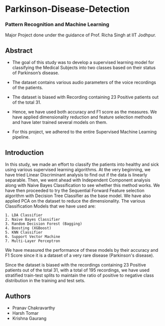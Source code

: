 # Parkinson-Disease-Detection

### Pattern Recognition and Machine Learning

Major Project done under the guidance of Prof. Richa Singh at IIT Jodhpur.

## Abstract

- The goal of this study was to develop a supervised learning model for classifying the Medical
  Subjects into two classes based on their status of Parkinson’s disease.
  
- The dataset contains various audio parameters of the voice recordings of the patients.
  
- The dataset is biased with Recording containing 23 Positive patients out of the total 31.
  
- Hence, we have used both accuracy and F1 score as the measures. We have applied dimensionality reduction and feature selection methods and have later trained several models on them.
  
- For this project, we adhered to the entire Supervised Machine Learning pipeline.
  

## Introduction

In this study, we made an effort to classify the patients into healthy and sick using various
supervised learning algorithms. At the very beginning, we have tried Linear Discriminant
analysis to find out if the data is linearly separable. Then, we went ahead with Independent
Component analysis along with Naive Bayes Classification to see whether this method works.
We have then proceeded to try the Sequential Forward Feature selection algorithm with
Decision Tree Classifier as the base model. We have also applied PCA on the dataset to reduce
the dimensionality.
The various Classification Models that we have used are:

```
1. LDA Classifier
2. Naive Bayes Classifier
3. Random Decision Forest (Bagging)
4. Boosting (XGBoost)
5. KNN Classifier
6. Support Vector Machine
7. Multi-Layer Perceptron
```

We have measured the performance of these models by their accuracy and F1 Score since it is
a dataset of a very rare disease (Parkinson's disease).

Since the dataset is biased with the recordings containing 23 Positive patients out of the total
31, with a total of 195 recordings, we have used stratified train-test splits to maintain the ratio of
positive to negative class distribution in the training and test sets.

## Authors

- Pranav Chakravarthy
- Harsh Tomar
- Krishna Gaurang
